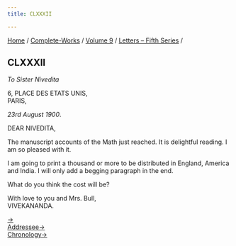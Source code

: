 ```yaml
---
title: CLXXXII

---
```



[Home](../../../index.htm) / [Complete-Works](../../complete_works.htm)
/ [Volume 9](../volume_9_contents.htm) / [Letters – Fifth
Series](letters_fifth_series_contents.htm) /



## CLXXXII

*To Sister Nivedita*

6, PLACE DES ETATS UNIS,  
PARIS,

*23rd August 1900*.

DEAR NIVEDITA,

The manuscript accounts of the Math just reached. It is delightful
reading. I am so pleased with it.

I am going to print a thousand or more to be distributed in England,
America and India. I will only add a begging paragraph in the end.

What do you think the cost will be?

With love to you and Mrs. Bull,  
VIVEKANANDA.

[→](183_christine.htm)  
[Addressee→](../../volume_6/epistles_second_series/161_nivedita.htm)  
[Chronology→](183_christine.htm)


